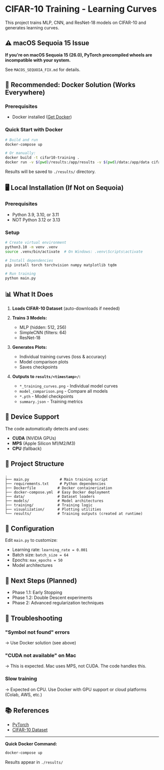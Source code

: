 # CIFAR-10 Training - Learning Curves

This project trains MLP, CNN, and ResNet-18 models on CIFAR-10 and generates learning curves.

## ⚠️ macOS Sequoia 15 Issue

**If you're on macOS Sequoia 15 (26.0), PyTorch precompiled wheels are incompatible with your system.**

See `MACOS_SEQUOIA_FIX.md` for details.

## 🐳 Recommended: Docker Solution (Works Everywhere)

### Prerequisites
- Docker installed ([Get Docker](https://docs.docker.com/get-docker/))

### Quick Start with Docker

```bash
# Build and run
docker-compose up

# Or manually:
docker build -t cifar10-training .
docker run -v $(pwd)/results:/app/results -v $(pwd)/data:/app/data cifar10-training
```

Results will be saved to `./results/` directory.

## 🖥️ Local Installation (If Not on Sequoia)

### Prerequisites
- Python 3.9, 3.10, or 3.11
- NOT Python 3.12 or 3.13

### Setup

```bash
# Create virtual environment
python3.10 -m venv .venv
source .venv/bin/activate  # On Windows: .venv\Scripts\activate

# Install dependencies
pip install torch torchvision numpy matplotlib tqdm

# Run training
python main.py
```

## 📊 What It Does

1. **Loads CIFAR-10 Dataset** (auto-downloads if needed)
2. **Trains 3 Models:**
   - MLP (hidden: 512, 256)
   - SimpleCNN (filters: 64)
   - ResNet-18

3. **Generates Plots:**
   - Individual training curves (loss & accuracy)
   - Model comparison plots
   - Saves checkpoints

4. **Outputs to `results/<timestamp>/`:**
   - `*_training_curves.png` - Individual model curves
   - `model_comparison.png` - Compare all models
   - `*.pth` - Model checkpoints
   - `summary.json` - Training metrics

## 🎯 Device Support

The code automatically detects and uses:
- **CUDA** (NVIDIA GPUs)
- **MPS** (Apple Silicon M1/M2/M3)
- **CPU** (fallback)

## 📁 Project Structure

```
.
├── main.py              # Main training script
├── requirements.txt     # Python dependencies
├── Dockerfile          # Docker containerization
├── docker-compose.yml  # Easy Docker deployment
├── data/               # Dataset loaders
├── models/             # Model architectures
├── training/           # Training logic
├── visualization/      # Plotting utilities
└── results/            # Training outputs (created at runtime)
```

## 🔧 Configuration

Edit `main.py` to customize:
- Learning rate: `learning_rate = 0.001`
- Batch size: `batch_size = 64`
- Epochs: `max_epochs = 50`
- Model architectures

## 📝 Next Steps (Planned)

- Phase 1.1: Early Stopping
- Phase 1.2: Double Descent experiments
- Phase 2: Advanced regularization techniques

## 🐛 Troubleshooting

### "Symbol not found" errors
→ Use Docker solution (see above)

### "CUDA not available" on Mac
→ This is expected. Mac uses MPS, not CUDA. The code handles this.

### Slow training
→ Expected on CPU. Use Docker with GPU support or cloud platforms (Colab, AWS, etc.)

## 📚 References

- [PyTorch](https://pytorch.org/)
- [CIFAR-10 Dataset](https://www.cs.toronto.edu/~kriz/cifar.html)

---

**Quick Docker Command:**
```bash
docker-compose up
```

Results appear in `./results/`

